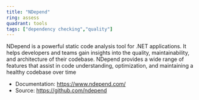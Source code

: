 ```yaml
---
title: "NDepend"
ring: assess
quadrant: tools
tags: ["dependency checking","quality"]
--- 
```

NDepend is a powerful static code analysis tool for .NET applications. It helps developers and teams gain insights into the quality, maintainability, and architecture of their codebase. NDepend provides a wide range of features that assist in code understanding, optimization, and maintaining a healthy codebase over time

- Documentation: https://www.ndepend.com/
- Source: https://github.com/ndepend
